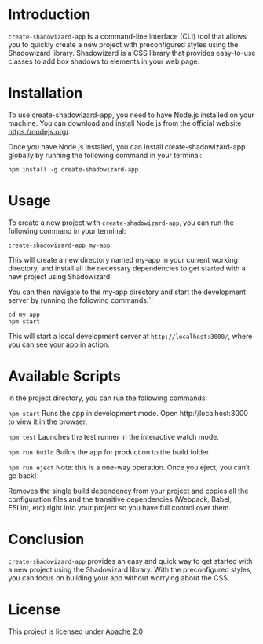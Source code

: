 # Introduction

`create-shadowizard-app` is a command-line interface (CLI) tool that allows you to quickly create a new project with preconfigured styles using the Shadowizard library. Shadowizard is a CSS library that provides easy-to-use classes to add box shadows to elements in your web page.

# Installation
To use create-shadowizard-app, you need to have Node.js installed on your machine. You can download and install Node.js from the official website https://nodejs.org/.

Once you have Node.js installed, you can install create-shadowizard-app globally by running the following command in your terminal:

```
npm install -g create-shadowizard-app
```
# Usage

To create a new project with `create-shadowizard-app`, you can run the following command in your terminal:
```
create-shadowizard-app my-app
```

This will create a new directory named my-app in your current working directory, and install all the necessary dependencies to get started with a new project using Shadowizard.

You can then navigate to the my-app directory and start the development server by running the following commands:``
```
cd my-app
npm start
```
This will start a local development server at `http://localhost:3000/`, where you can see your app in action.

# Available Scripts

In the project directory, you can run the following commands:

`npm start`
Runs the app in development mode. Open http://localhost:3000 to view it in the browser.

`npm test`
Launches the test runner in the interactive watch mode.

`npm run build`
Builds the app for production to the build folder.

`npm run eject`
Note: this is a one-way operation. Once you eject, you can’t go back!

Removes the single build dependency from your project and copies all the configuration files and the transitive dependencies (Webpack, Babel, ESLint, etc) right into your project so you have full control over them.

# Conclusion

`create-shadowizard-app` provides an easy and quick way to get started with a new project using the Shadowizard library. With the preconfigured styles, you can focus on building your app without worrying about the CSS.

# License

This project is licensed under [Apache 2.0]()
